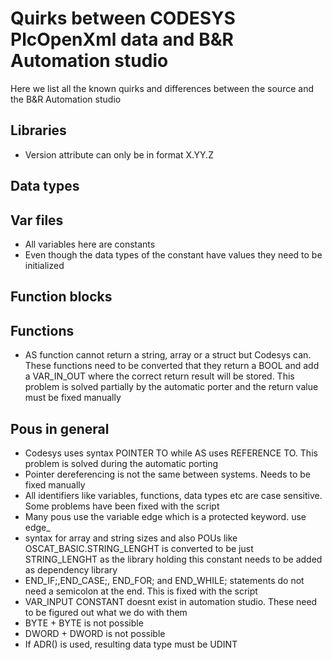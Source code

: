 # Quirks between CODESYS PlcOpenXml data and B&R Automation studio

Here we list all the known quirks and differences between the source and the B&R Automation studio

## Libraries

- Version attribute can only be in format X.YY.Z

## Data types



## Var files

- All variables here are constants
- Even though the data types of the constant have values they need to be initialized

## Function blocks

## Functions

- AS function cannot return a string, array or a struct but Codesys can. These functions need to be converted that they return a BOOL and add a VAR_IN_OUT where the correct return result will be stored. This problem is solved partially by the automatic porter and the return value must be fixed manually

## Pous in general

- Codesys uses syntax POINTER TO while AS uses REFERENCE TO. This problem is solved during the automatic porting
- Pointer dereferencing is not the same between systems. Needs to be fixed manually
- All identifiers like variables, functions, data types etc are case sensitive. Some problems have been fixed with the script
- Many pous use the variable edge which is a protected keyword. use edge_
- syntax for array and string sizes and also POUs like OSCAT_BASIC.STRING_LENGHT is converted to be just STRING_LENGHT as the library holding this constant needs to be added as dependency library
- END_IF;,END_CASE;, END_FOR; and END_WHILE; statements do not need a semicolon at the end. This is fixed with the script
- VAR_INPUT CONSTANT doesnt exist in automation studio. These need to be figured out what we do with them
- BYTE + BYTE is not possible
- DWORD + DWORD is not possible
- If ADR() is used, resulting data type must be UDINT
